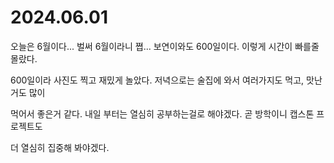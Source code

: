 # 2024.06.01

오늘은 6월이다... 벌써 6월이라니 쪕... 보연이와도 600일이다. 이렇게 시간이 빠를줄 몰랐다.

600일이라 사진도 찍고 재밌게 놀았다. 저녁으로는 술집에 와서 여러가지도 먹고, 맛난거도 많이

먹어서 좋은거 같다. 내일 부터는 열심히 공부하는걸로 해야겠다. 곧 방학이니 캡스톤 프로젝트도

더 열심히 집중해 봐야겠다.
